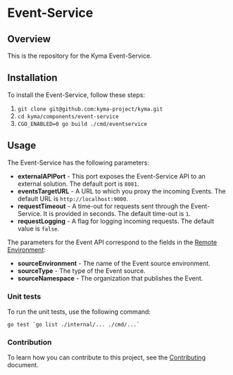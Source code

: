 # Event-Service

## Overview

This is the repository for the Kyma Event-Service.

## Installation

To install the Event-Service, follow these steps:

1. `git clone git@github.com:kyma-project/kyma.git`
1. `cd kyma/components/event-service`
1. `CGO_ENABLED=0 go build ./cmd/eventservice`

## Usage

The Event-Service has the following parameters:
- **externalAPIPort** - This port exposes the Event-Service API to an external solution. The default port is `8081`.
- **eventsTargetURL** - A URL to which you proxy the incoming Events. The default URL is `http://localhost:9000`.
- **requestTimeout** - A time-out for requests sent through the Event-Service. It is provided in seconds. The default time-out is `1`.
- **requestLogging** - A flag for logging incoming requests. The default value is `false`.

The parameters for the Event API correspond to the fields in the [Remote Environment](https://github.com/kyma-project/kyma/blob/master/docs/application-connector/docs/040-remote-evironment-custom-resource.md):

- **sourceEnvironment** - The name of the Event source environment.
- **sourceType** - The type of the Event source.
- **sourceNamespace** - The organization that publishes the Event.

### Unit tests

To run the unit tests, use the following command:

```
go test `go list ./internal/... ./cmd/...`
```

### Contribution

To learn how you can contribute to this project, see the [Contributing](/CONTRIBUTING.md) document.
